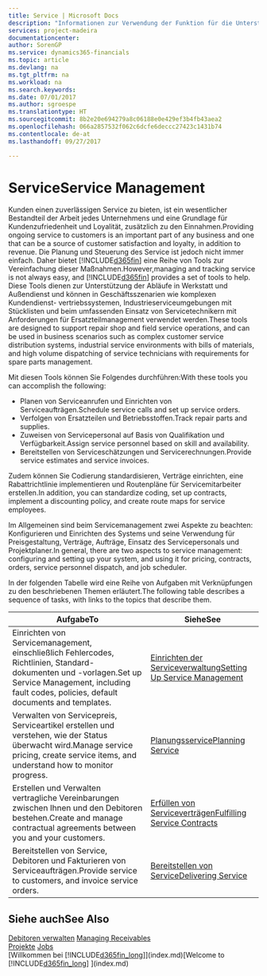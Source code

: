 ```yaml
---
title: Service | Microsoft Docs
description: "Informationen zur Verwendung der Funktion für die Unterstützung der Arbeitsgänge Werkstatt und Service."
services: project-madeira
documentationcenter: 
author: SorenGP
ms.service: dynamics365-financials
ms.topic: article
ms.devlang: na
ms.tgt_pltfrm: na
ms.workload: na
ms.search.keywords: 
ms.date: 07/01/2017
ms.author: sgroespe
ms.translationtype: HT
ms.sourcegitcommit: 8b2e20e694279a8c06188e0e429ef3b4fb43aea2
ms.openlocfilehash: 066a2857532f062c6dcfe6deccc27423c1431b74
ms.contentlocale: de-at
ms.lasthandoff: 09/27/2017

---
```

# <a name="service-management"></a><span data-ttu-id="ad59c-103">Service</span><span class="sxs-lookup"><span data-stu-id="ad59c-103">Service Management</span></span>
<span data-ttu-id="ad59c-104">Kunden einen zuverlässigen Service zu bieten, ist ein wesentlicher Bestandteil der Arbeit jedes Unternehmens und eine Grundlage für Kundenzufriedenheit und Loyalität, zusätzlich zu den Einnahmen.</span><span class="sxs-lookup"><span data-stu-id="ad59c-104">Providing ongoing service to customers is an important part of any business and one that can be a source of customer satisfaction and loyalty, in addition to revenue.</span></span> <span data-ttu-id="ad59c-105">Die Planung und Steuerung des Service ist jedoch nicht immer einfach. Daher bietet [!INCLUDE[d365fin](includes/d365fin_md.md)] eine Reihe von Tools zur Vereinfachung dieser Maßnahmen.</span><span class="sxs-lookup"><span data-stu-id="ad59c-105">However,managing and tracking service is not always easy, and [!INCLUDE[d365fin](includes/d365fin_md.md)] provides a set of tools to help.</span></span> <span data-ttu-id="ad59c-106">Diese Tools dienen zur Unterstützung der Abläufe in Werkstatt und Außendienst und können in Geschäftsszenarien wie komplexen Kundendienst- vertriebssystemen, Industrieserviceumgebungen mit Stücklisten und beim umfassenden Einsatz von Servicetechnikern mit Anforderungen für Ersatzteilmanagement verwendet werden.</span><span class="sxs-lookup"><span data-stu-id="ad59c-106">These tools are designed to support repair shop and field service operations, and can be used in business scenarios such as complex customer service distribution systems, industrial service environments with bills of materials, and high volume dispatching of service technicians with requirements for spare parts management.</span></span>  

 <span data-ttu-id="ad59c-107">Mit diesen Tools können Sie Folgendes durchführen:</span><span class="sxs-lookup"><span data-stu-id="ad59c-107">With these tools you can accomplish the following:</span></span>  

* <span data-ttu-id="ad59c-108">Planen von Serviceanrufen und Einrichten von Serviceaufträgen.</span><span class="sxs-lookup"><span data-stu-id="ad59c-108">Schedule service calls and set up service orders.</span></span>  
* <span data-ttu-id="ad59c-109">Verfolgen von Ersatzteilen und Betriebsstoffen.</span><span class="sxs-lookup"><span data-stu-id="ad59c-109">Track repair parts and supplies.</span></span>  
* <span data-ttu-id="ad59c-110">Zuweisen von Servicepersonal auf Basis von Qualifikation und Verfügbarkeit.</span><span class="sxs-lookup"><span data-stu-id="ad59c-110">Assign service personnel based on skill and availability.</span></span>  
* <span data-ttu-id="ad59c-111">Bereitstellen von Serviceschätzungen und Servicerechnungen.</span><span class="sxs-lookup"><span data-stu-id="ad59c-111">Provide service estimates and service invoices.</span></span>  

<span data-ttu-id="ad59c-112">Zudem können Sie Codierung standardisieren, Verträge einrichten, eine Rabattrichtlinie implementieren und Routenpläne für Servicemitarbeiter erstellen.</span><span class="sxs-lookup"><span data-stu-id="ad59c-112">In addition, you can standardize coding, set up contracts, implement a discounting policy, and create route maps for service employees.</span></span>  

<span data-ttu-id="ad59c-113">Im Allgemeinen sind beim Servicemanagement zwei Aspekte zu beachten: Konfigurieren und Einrichten des Systems und seine Verwendung für Preisgestaltung, Verträge, Aufträge, Einsatz des Servicepersonals und Projektplaner.</span><span class="sxs-lookup"><span data-stu-id="ad59c-113">In general, there are two aspects to service management: configuring and setting up your system, and using it for pricing, contracts, orders, service personnel dispatch, and job scheduler.</span></span>  

<span data-ttu-id="ad59c-114">In der folgenden Tabelle wird eine Reihe von Aufgaben mit Verknüpfungen zu den beschriebenen Themen erläutert.</span><span class="sxs-lookup"><span data-stu-id="ad59c-114">The following table describes a sequence of tasks, with links to the topics that describe them.</span></span>   

|<span data-ttu-id="ad59c-115">**Aufgabe**</span><span class="sxs-lookup"><span data-stu-id="ad59c-115">**To**</span></span>|<span data-ttu-id="ad59c-116">**Siehe**</span><span class="sxs-lookup"><span data-stu-id="ad59c-116">**See**</span></span>|  
|------------|-------------|  
|<span data-ttu-id="ad59c-117">Einrichten von Servicemanagement, einschließlich Fehlercodes, Richtlinien, Standard- dokumenten und -vorlagen.</span><span class="sxs-lookup"><span data-stu-id="ad59c-117">Set up Service Management, including fault codes, policies, default documents and templates.</span></span>|[<span data-ttu-id="ad59c-118">Einrichten der Serviceverwaltung</span><span class="sxs-lookup"><span data-stu-id="ad59c-118">Setting Up Service Management</span></span>](service-setup-service.md)|  
|<span data-ttu-id="ad59c-119">Verwalten von Servicepreis, Serviceartikel erstellen und verstehen, wie der Status überwacht wird.</span><span class="sxs-lookup"><span data-stu-id="ad59c-119">Manage service pricing, create service items, and understand how to monitor progress.</span></span>|[<span data-ttu-id="ad59c-120">Planungsservice</span><span class="sxs-lookup"><span data-stu-id="ad59c-120">Planning Service</span></span>](service-plan-service.md)|  
|<span data-ttu-id="ad59c-121">Erstellen und Verwalten vertragliche Vereinbarungen zwischen Ihnen und den Debitoren bestehen.</span><span class="sxs-lookup"><span data-stu-id="ad59c-121">Create and manage contractual agreements between you and your customers.</span></span>|[<span data-ttu-id="ad59c-122">Erfüllen von Serviceverträgen</span><span class="sxs-lookup"><span data-stu-id="ad59c-122">Fulfilling Service Contracts</span></span>](service-fulfill-service-contracts.md)|  
|<span data-ttu-id="ad59c-123">Bereitstellen von Service, Debitoren und Fakturieren von Serviceaufträgen.</span><span class="sxs-lookup"><span data-stu-id="ad59c-123">Provide service to customers, and invoice service orders.</span></span>|[<span data-ttu-id="ad59c-124">Bereitstellen von Service</span><span class="sxs-lookup"><span data-stu-id="ad59c-124">Delivering Service</span></span>](service-deliver-service.md)|  

## <a name="see-also"></a><span data-ttu-id="ad59c-125">Siehe auch</span><span class="sxs-lookup"><span data-stu-id="ad59c-125">See Also</span></span>  
<span data-ttu-id="ad59c-126">[Debitoren verwalten](receivables-manage-receivables.md) </span><span class="sxs-lookup"><span data-stu-id="ad59c-126">[Managing Receivables](receivables-manage-receivables.md) </span></span>  
<span data-ttu-id="ad59c-127">[Projekte](projects-how-create-jobs.md) </span><span class="sxs-lookup"><span data-stu-id="ad59c-127">[Jobs](projects-how-create-jobs.md) </span></span>  
<span data-ttu-id="ad59c-128">[Willkommen bei [!INCLUDE[d365fin_long](includes/d365fin_long_md.md)]](index.md)</span><span class="sxs-lookup"><span data-stu-id="ad59c-128">[Welcome to [!INCLUDE[d365fin_long](includes/d365fin_long_md.md)] ](index.md)</span></span>

